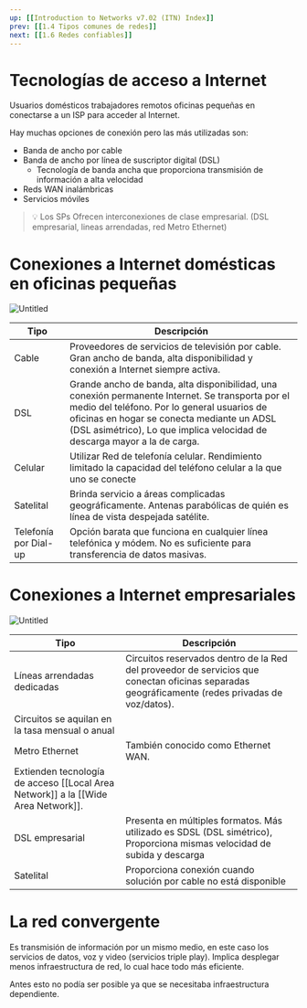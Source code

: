 ```yaml
---
up: [[Introduction to Networks v7.02 (ITN) Index]]
prev: [[1.4 Tipos comunes de redes]]
next: [[1.6 Redes confiables]]
---
```

# Tecnologías de acceso a Internet

Usuarios domésticos trabajadores remotos oficinas pequeñas en conectarse a un ISP para acceder al Internet.

Hay muchas opciones de conexión pero las más utilizadas son:

- Banda de ancho por cable
- Banda de ancho por línea de suscriptor digital (DSL)
    - Tecnología de banda ancha que proporciona transmisión de información a alta velocidad
- Reds WAN inalámbricas
- Servicios móviles

>💡 Los SPs Ofrecen interconexiones de clase empresarial. (DSL empresarial, lineas arrendadas, red Metro Ethernet)

# Conexiones a Internet domésticas en oficinas pequeñas

![Untitled](Untitled%207.png)

| Tipo | Descripción |
| --- | --- |
| Cable | Proveedores de servicios de televisión por cable. Gran ancho de banda, alta disponibilidad y conexión a Internet siempre activa. |
| DSL | Grande ancho de banda, alta disponibilidad, una conexión permanente Internet. Se transporta por el medio del teléfono. Por lo general usuarios de oficinas en hogar se conecta mediante un ADSL (DSL asimétrico), Lo que implica velocidad de descarga mayor a la de carga. |
| Celular | Utilizar Red de telefonía celular. Rendimiento limitado la capacidad del teléfono celular a la que uno se conecte |
| Satelital | Brinda servicio a áreas complicadas geográficamente. Antenas parabólicas de quién es línea de vista despejada satélite. |
| Telefonía por Dial-up | Opción barata que funciona en cualquier línea telefónica y módem. No es suficiente para transferencia de datos masivas. |

# Conexiones a Internet empresariales

![Untitled](Untitled%208.png)

| Tipo | Descripción |
| --- | --- |
| Líneas arrendadas dedicadas | Circuitos reservados dentro de la Red del proveedor de servicios que conectan oficinas separadas geográficamente (redes privadas de voz/datos).
Circuitos se aquilan en la tasa mensual o anual |
| Metro Ethernet | También conocido como Ethernet WAN.
Extienden tecnología de acceso [[Local Area Network]] a la [[Wide Area Network]]. |
| DSL empresarial | Presenta en múltiples formatos. Más utilizado es SDSL (DSL simétrico), Proporciona mismas velocidad de subida y descarga |
| Satelital | Proporciona conexión cuando solución por cable no está disponible |

# La red convergente

Es transmisión de información por un mismo medio, en este caso los servicios de datos, voz y video (servicios triple play). Implica desplegar menos infraestructura de red, lo cual hace todo más eficiente.

Antes esto no podía ser posible ya que se necesitaba infraestructura dependiente.